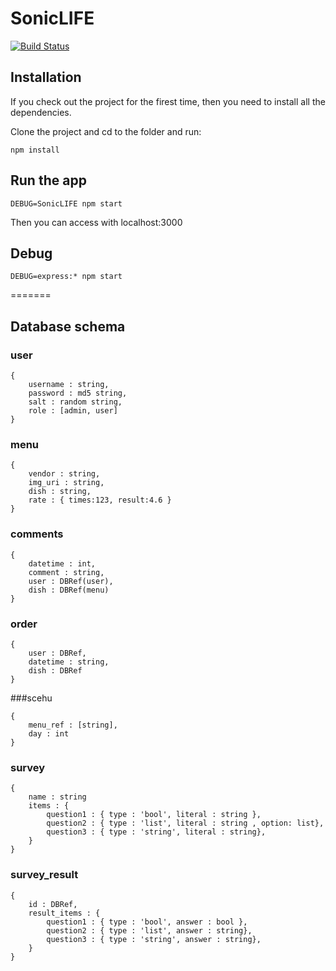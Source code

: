 # SonicLIFE
[![Build Status](https://travis-ci.org/SonicWALL-SSLVPN/SonicLIFE.svg?branch=master)](https://travis-ci.org/SonicWALL-SSLVPN/SonicLIFE)
## Installation

If you check out the project for the firest time, then you need to install all the dependencies.

Clone the project and cd to the folder and run:

~~~
npm install
~~~

## Run the app

~~~
DEBUG=SonicLIFE npm start
~~~

Then you can access with localhost:3000

## Debug

~~~
DEBUG=express:* npm start
~~~
=======


## Database schema

### user

~~~
{
	username : string,
	password : md5 string,
	salt : random string,
	role : [admin, user]
}
~~~

### menu

~~~
{
	vendor : string,
	img_uri : string,
	dish : string,
	rate : { times:123, result:4.6 }
}
~~~

### comments

~~~
{
	datetime : int,
	comment : string,
	user : DBRef(user),
	dish : DBRef(menu)
}
~~~

### order

~~~
{
	user : DBRef,
	datetime : string,
	dish : DBRef
}
~~~

###scehu

~~~
{
	menu_ref : [string],
	day : int
}
~~~

### survey

~~~
{
	name : string
	items : { 
		question1 : { type : 'bool', literal : string },
		question2 : { type : 'list', literal : string , option: list},
		question3 : { type : 'string', literal : string},
	}
}
~~~

### survey_result

~~~
{
	id : DBRef,
	result_items : {
		question1 : { type : 'bool', answer : bool },
		question2 : { type : 'list', answer : string},
		question3 : { type : 'string', answer : string},
	}
}
~~~
